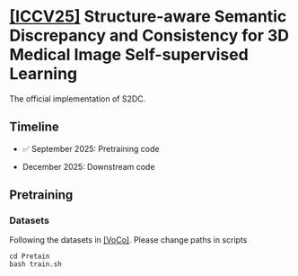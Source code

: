 # [[ICCV25]](https://arxiv.org/pdf/2507.02581) Structure-aware Semantic Discrepancy and Consistency for 3D Medical Image Self-supervised Learning
The official implementation of S2DC.

## Timeline
* ✅ September 2025: Pretraining code 

* December 2025: Downstream code

## Pretraining
### Datasets
Following the datasets in [[VoCo]](https://github.com/Luffy03/VoCo). Please change paths in scripts

```
cd Pretain
bash train.sh
```

